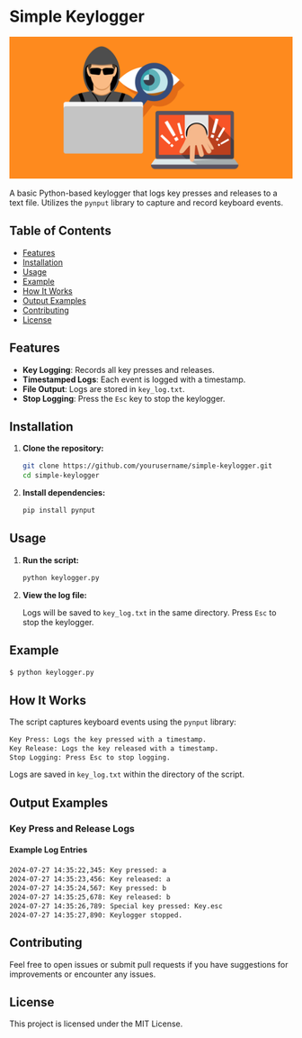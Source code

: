 # Simple Keylogger

![Project Icon](icon.webp)

A basic Python-based keylogger that logs key presses and releases to a text file. Utilizes the `pynput` library to capture and record keyboard events.

## Table of Contents

- [Features](#features)
- [Installation](#installation)
- [Usage](#usage)
- [Example](#example)
- [How It Works](#how-it-works)
- [Output Examples](#output-examples)
- [Contributing](#contributing)
- [License](#license)

## Features

- **Key Logging**: Records all key presses and releases.
- **Timestamped Logs**: Each event is logged with a timestamp.
- **File Output**: Logs are stored in `key_log.txt`.
- **Stop Logging**: Press the `Esc` key to stop the keylogger.

## Installation

1. **Clone the repository:**

    ```bash
    git clone https://github.com/yourusername/simple-keylogger.git
    cd simple-keylogger
    ```

2. **Install dependencies:**

    ```bash
    pip install pynput
    ```

## Usage

1. **Run the script:**

    ```bash
    python keylogger.py
    ```

2. **View the log file:**

   Logs will be saved to `key_log.txt` in the same directory. Press `Esc` to stop the keylogger.

## Example

```bash
$ python keylogger.py
```

## How It Works

The script captures keyboard events using the `pynput` library:

    Key Press: Logs the key pressed with a timestamp.
    Key Release: Logs the key released with a timestamp.
    Stop Logging: Press Esc to stop logging.

Logs are saved in `key_log.txt` within the directory of the script.

## Output Examples
### Key Press and Release Logs
#### Example Log Entries

``` plaintext
2024-07-27 14:35:22,345: Key pressed: a
2024-07-27 14:35:23,456: Key released: a
2024-07-27 14:35:24,567: Key pressed: b
2024-07-27 14:35:25,678: Key released: b
2024-07-27 14:35:26,789: Special key pressed: Key.esc
2024-07-27 14:35:27,890: Keylogger stopped.
```

## Contributing

Feel free to open issues or submit pull requests if you have suggestions for improvements or encounter any issues.

## License

This project is licensed under the MIT License.
